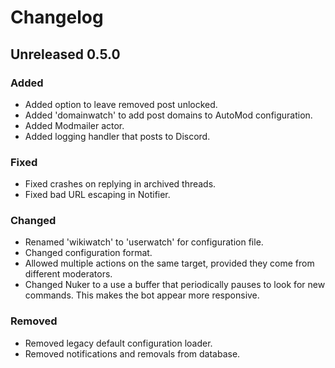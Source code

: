 # Changelog #

## Unreleased 0.5.0 ##

### Added ###

* Added option to leave removed post unlocked.
* Added 'domainwatch' to add post domains to AutoMod configuration.
* Added Modmailer actor.
* Added logging handler that posts to Discord.

### Fixed ###

* Fixed crashes on replying in archived threads.
* Fixed bad URL escaping in Notifier.

### Changed ###

* Renamed 'wikiwatch' to 'userwatch' for configuration file.
* Changed configuration format.
* Allowed multiple actions on the same target, provided they come from different
  moderators.
* Changed Nuker to a use a buffer that periodically pauses to look for new
  commands. This makes the bot appear more responsive.

### Removed ###

* Removed legacy default configuration loader.
* Removed notifications and removals from database.
